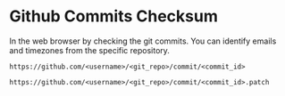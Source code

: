 # Github Commits Checksum

In the web browser by checking the git commits. You can identify emails and timezones from the specific repository.


`https://github.com/<username>/<git_repo>/commit/<commit_id>`

`https://github.com/<username>/<git_repo>/commit/<commit_id>.patch`